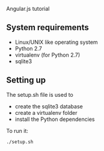 Angular.js tutorial

System requirements
---

- Linux/UNIX like operating system
- Python 2.7
- virtualenv (for Python 2.7)
- sqlite3

Setting up
---

The setup.sh file is used to

- create the sqlite3 database
- create a virtualenv folder
- install the Python dependencies

To run it:

    ./setup.sh
